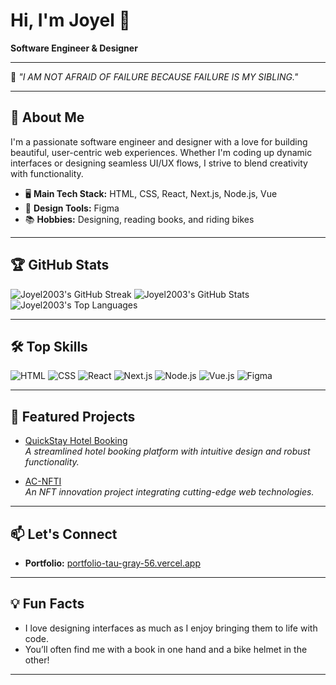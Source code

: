 # Hi, I'm Joyel 👋

**Software Engineer & Designer**

---

🌟 _"I AM NOT AFRAID OF FAILURE BECAUSE FAILURE IS MY SIBLING."_

---

## 🚀 About Me

I'm a passionate software engineer and designer with a love for building beautiful, user-centric web experiences. Whether I'm coding up dynamic interfaces or designing seamless UI/UX flows, I strive to blend creativity with functionality.

- 🖥️ **Main Tech Stack:** HTML, CSS, React, Next.js, Node.js, Vue
- 🎨 **Design Tools:** Figma
- 📚 **Hobbies:** Designing, reading books, and riding bikes

---

## 🏆 GitHub Stats

![Joyel2003's GitHub Streak](https://streak-stats.demolab.com?user=Joyel2003&theme=radical)
![Joyel2003's GitHub Stats](https://github-readme-stats.vercel.app/api?username=Joyel2003&show_icons=true&theme=radical)
![Joyel2003's Top Languages](https://github-readme-stats.vercel.app/api/top-langs/?username=Joyel2003&layout=compact&theme=radical)

---

## 🛠️ Top Skills

![HTML](https://img.shields.io/badge/-HTML5-E34F26?style=flat&logo=html5&logoColor=fff)
![CSS](https://img.shields.io/badge/-CSS3-1572B6?style=flat&logo=css3&logoColor=fff)
![React](https://img.shields.io/badge/-React-61DAFB?style=flat&logo=react&logoColor=000)
![Next.js](https://img.shields.io/badge/-Next.js-000?style=flat&logo=next.js&logoColor=fff)
![Node.js](https://img.shields.io/badge/-Node.js-339933?style=flat&logo=node.js&logoColor=fff)
![Vue.js](https://img.shields.io/badge/-Vue.js-42b883?style=flat&logo=vue.js&logoColor=fff)
![Figma](https://img.shields.io/badge/-Figma-F24E1E?style=flat&logo=figma&logoColor=fff)

---

## 🌈 Featured Projects

- [QuickStay Hotel Booking](https://github.com/Joyel2003/QuickStay-Hotel-Booking.git)  
  _A streamlined hotel booking platform with intuitive design and robust functionality._

- [AC-NFTI](https://github.com/Joyel2003/AC-NFTI.git)  
  _An NFT innovation project integrating cutting-edge web technologies._

---

## 📫 Let's Connect

- **Portfolio:** [portfolio-tau-gray-56.vercel.app](https://portfolio-tau-gray-56.vercel.app/)

---

## 💡 Fun Facts

- I love designing interfaces as much as I enjoy bringing them to life with code.
- You’ll often find me with a book in one hand and a bike helmet in the other!

---

<!--
✨ Always open to collaboration and learning new things. Drop a message if you want to build something amazing together!
-->
